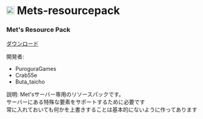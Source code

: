 <h1><img src="https://mets-svr.com/images/favicon.png" style="width:21px"> Mets-resourcepack</h1>

### Met's Resource Pack

[ダウンロード](https://github.com/Crab55e/Mets-resourcepack/releases/download/1.7.0/mets-resources.zip)

開発者:
- PuroguraGames
- Crab55e
- Buta_taicho

説明:
Met'sサーバー専用のリソースパックです。  
サーバーにある特殊な要素をサポートするために必要です   
常に入れておいても何かを上書きすることは基本的にないように作ってあります
